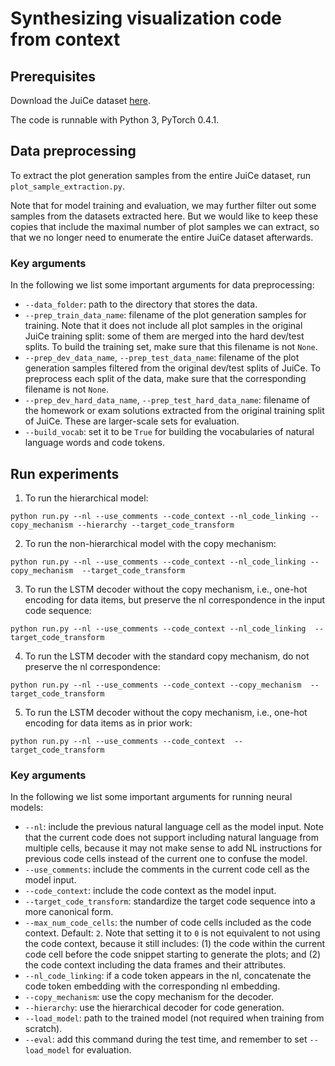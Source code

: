 # Synthesizing visualization code from context

## Prerequisites

Download the JuiCe dataset [here](https://github.com/rajasagashe/juice).

The code is runnable with Python 3, PyTorch 0.4.1.

## Data preprocessing

To extract the plot generation samples from the entire JuiCe dataset, run ``plot_sample_extraction.py``.

Note that for model training and evaluation, we may further filter out some samples from the datasets extracted here. But we would like to keep these copies that include the maximal number of plot samples we can extract, so that we no longer need to enumerate the entire JuiCe dataset afterwards.

### Key arguments

In the following we list some important arguments for data preprocessing:
* `--data_folder`: path to the directory that stores the data.
* `--prep_train_data_name`: filename of the plot generation samples for training. Note that it does not include all plot samples in the original JuiCe training split: some of them are merged into the hard dev/test splits. To build the training set, make sure that this filename is not `None`.
* `--prep_dev_data_name`, `--prep_test_data_name`: filename of the plot generation samples filtered from the original dev/test splits of JuiCe. To preprocess each split of the data, make sure that the corresponding filename is not `None`.
* `--prep_dev_hard_data_name`, `--prep_test_hard_data_name`: filename of the homework or exam solutions extracted from the original training split of JuiCe. These are larger-scale sets for evaluation.
* `--build_vocab`: set it to be `True` for building the vocabularies of natural language words and code tokens.

## Run experiments

1. To run the hierarchical model:

`python run.py --nl --use_comments --code_context --nl_code_linking --copy_mechanism --hierarchy --target_code_transform`

2. To run the non-hierarchical model with the copy mechanism:

`python run.py --nl --use_comments --code_context --nl_code_linking --copy_mechanism  --target_code_transform`

3. To run the LSTM decoder without the copy mechanism, i.e., one-hot encoding for data items, but preserve the nl correspondence in the input code sequence:

`python run.py --nl --use_comments --code_context --nl_code_linking  --target_code_transform`

4. To run the LSTM decoder with the standard copy mechanism, do not preserve the nl correspondence:

`python run.py --nl --use_comments --code_context --copy_mechanism  --target_code_transform`

5. To run the LSTM decoder without the copy mechanism, i.e., one-hot encoding for data items as in prior work:

`python run.py --nl --use_comments --code_context  --target_code_transform`

### Key arguments
In the following we list some important arguments for running neural models:
* `--nl`: include the previous natural language cell as the model input. Note that the current code does not support including natural language from multiple cells, because it may not make sense to add NL instructions for previous code cells instead of the current one to confuse the model.
* `--use_comments`: include the comments in the current code cell as the model input.
* `--code_context`: include the code context as the model input.
* `--target_code_transform`: standardize the target code sequence into a more canonical form.
* `--max_num_code_cells`: the number of code cells included as the code context. Default: `2`. Note that setting it to `0` is not equivalent to not using the code context, because it still includes: (1) the code within the current code cell before the code snippet starting to generate the plots; and (2) the code context including the data frames and their attributes.
* `--nl_code_linking`: if a code token appears in the nl, concatenate the code token embedding with the corresponding nl embedding.
* `--copy_mechanism`: use the copy mechanism for the decoder.
* `--hierarchy`: use the hierarchical decoder for code generation.
* `--load_model`: path to the trained model (not required when training from scratch).
* `--eval`: add this command during the test time, and remember to set `--load_model` for evaluation.